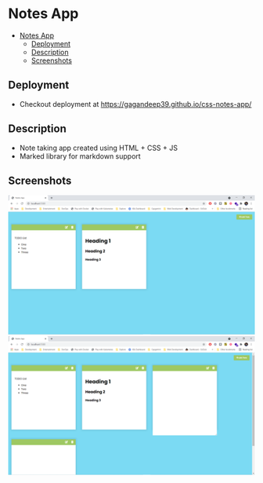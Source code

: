 # Notes App

- [Notes App](#notes-app)
  - [Deployment](#deployment)
  - [Description](#description)
  - [Screenshots](#screenshots)

## Deployment

- Checkout deployment at <https://gagandeep39.github.io/css-notes-app/>

## Description

- Note taking app created using HTML + CSS + JS
- Marked library for markdown support

## Screenshots

![Screenshot 1](./assets/screenshot_1.png)
![Screenshot 2](./assets/screenshot_2.png)

